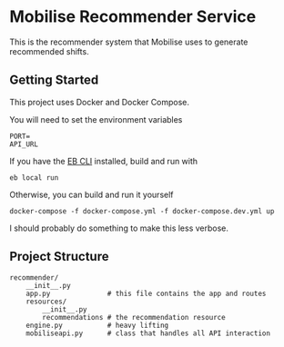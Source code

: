 # Mobilise Recommender Service

This is the recommender system that Mobilise uses to generate recommended shifts.

## Getting Started

This project uses Docker and Docker Compose.

You will need to set the environment variables

```
PORT=
API_URL
```

If you have the [EB CLI](https://docs.aws.amazon.com/elasticbeanstalk/latest/dg/eb3-local.html) installed, build and run with

```
eb local run
```

Otherwise, you can build and run it yourself

```
docker-compose -f docker-compose.yml -f docker-compose.dev.yml up
```

I should probably do something to make this less verbose.

## Project Structure

```
recommender/
    __init__.py
    app.py              # this file contains the app and routes
    resources/
        __init__.py
        recommendations # the recommendation resource
    engine.py           # heavy lifting
    mobiliseapi.py      # class that handles all API interaction
```
